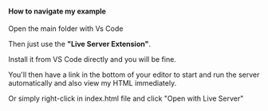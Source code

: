 <h4>How to navigate my example</h4>

<p>Open the main folder with Vs Code</p>

<p>Then just use the <strong>"Live Server Extension"</strong>.</p>
<p>Install it from VS Code directly and you will be fine. </p>
<p>You'll then have a link in the bottom of your editor to start and run the server automatically and also view my HTML immediately.</p> <p>Or simply right-click in index.html file and click "Open with Live Server"</p>
